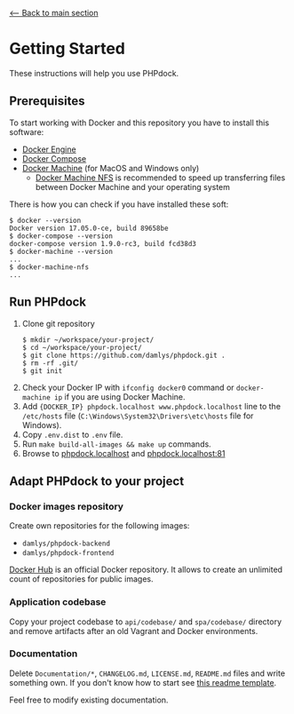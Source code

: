 [<-- Back to main section](../README.md)

# Getting Started

These instructions will help you use PHPdock.

## Prerequisites

To start working with Docker and this repository you have to install this software:

* [Docker Engine](https://docs.docker.com/engine/)
* [Docker Compose](https://docs.docker.com/compose/)
* [Docker Machine](https://docs.docker.com/machine/) (for MacOS and Windows only)
  * [Docker Machine NFS](https://github.com/adlogix/docker-machine-nfs) is recommended
    to speed up transferring files between Docker Machine and your operating system

There is how you can check if you have installed these soft:

```
$ docker --version
Docker version 17.05.0-ce, build 89658be
$ docker-compose --version
docker-compose version 1.9.0-rc3, build fcd38d3
$ docker-machine --version
...
$ docker-machine-nfs
...
```

## Run PHPdock

1. Clone git repository
    ```
    $ mkdir ~/workspace/your-project/
    $ cd ~/workspace/your-project/
    $ git clone https://github.com/damlys/phpdock.git .
    $ rm -rf .git/
    $ git init
    ```
1. Check your Docker IP with `ifconfig docker0` command
   or `docker-machine ip` if you are using Docker Machine.  
1. Add `{DOCKER_IP} phpdock.localhost www.phpdock.localhost` line to 
   the `/etc/hosts` file
   (`C:\Windows\System32\Drivers\etc\hosts` file for Windows).
1. Copy `.env.dist` to `.env` file.
1. Run `make build-all-images && make up` commands.
1. Browse to [phpdock.localhost](http://phpdock.localhost)
   and [phpdock.localhost:81](http://phpdock.localhost:81)

## Adapt PHPdock to your project

### Docker images repository  

Create own repositories for the following images: 

- `damlys/phpdock-backend`
- `damlys/phpdock-frontend`

[Docker Hub](https://hub.docker.com) is an official Docker repository. It allows
to create an unlimited count of repositories for public images.

### Application codebase

Copy your project codebase to `api/codebase/` and `spa/codebase/`
directory and remove artifacts after an old Vagrant and Docker environments.

### Documentation

Delete `Documentation/*`, `CHANGELOG.md`, `LICENSE.md`, `README.md` files 
and write something own. If you don't know how to start see 
[this readme template](https://gist.github.com/PurpleBooth/109311bb0361f32d87a2).

Feel free to modify existing documentation.
